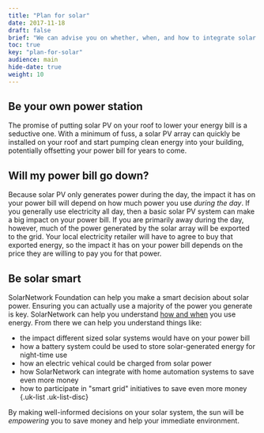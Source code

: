 ```yaml
---
title: "Plan for solar"
date: 2017-11-18
draft: false
brief: "We can advise you on whether, when, and how to integrate solar into your energy mix."
toc: true
key: "plan-for-solar"
audience: main
hide-date: true
weight: 10
---
```

## Be your own power station

The promise of putting solar PV on your roof to lower your energy bill is a seductive one.  With a
minimum of fuss, a solar PV array can quickly be installed on your roof and start pumping clean
energy into your building, potentially offsetting your power bill for years to come.

## Will my power bill go down?

Because solar PV only generates power during the day, the impact it has on your power bill will
depend on how much power you use _during the day_. If you generally use electricity all day, then a
basic solar PV system can make a big impact on your power bill. If you are primarily away during the
day, however, much of the power generated by the solar array will be exported to the grid. Your
local electricity retailer will have to agree to buy that exported energy, so the impact it has on
your power bill depends on the price they are willing to pay you for that power.

## Be solar smart

SolarNetwork Foundation can help you make a smart decision about solar power. Ensuring you can
actually use a majority of the power you generate is key. SolarNetwork can help you understand [how
and when](power-audit.html) you use energy. From there we can help you understand things like:

 * the impact different sized solar systems would have on your power bill
 * how a battery system could be used to store solar-generated energy for night-time use
 * how an electric vehical could be charged from solar power
 * how SolarNetwork can integrate with home automation systems to save even more money
 * how to participate in "smart grid" initiatives to save even more money
{.uk-list .uk-list-disc}

By making well-informed decisions on your solar system, the sun will be _empowering_ you to save
money and help your immediate environment.
